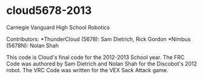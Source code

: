 cloud5678-2013
==============
Carnegie Vanguard High School Robotics

Contributors:
*ThunderCloud (5678): Sam Dietrich, Rick Gordon
*Nimbus (5678N): Nolan Shah

This code is Cloud's final code for the 2012-2013 School year. The FRC Code was authored by Sam Dietrich and Nolan Shah for the Discobot's 2012 robot. The VRC Code was written for the VEX Sack Attack game.